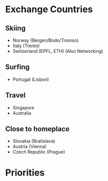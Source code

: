 # Exchange Countries

## Skiing
* Norway (Bergen/Bodo/Tromso)
* Italy (Trento)
* Switzerland (EPFL, ETH) (Also Networking)

## Surfing
* Portugal (Lisbon)

## Travel
* Singapore
* Australia

## Close to homeplace
* Slovakia (Bratislava)
* Austria (Vienna)
* Czech Republic (Prague)


# Priorities



